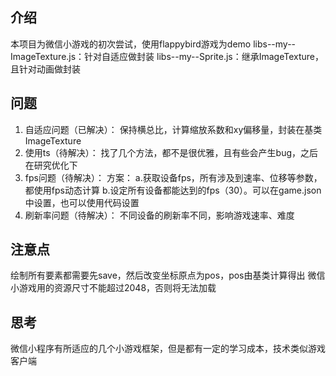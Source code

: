 ## 介绍
本项目为微信小游戏的初次尝试，使用flappybird游戏为demo
libs--my--ImageTexture.js：针对自适应做封装
libs--my--Sprite.js：继承ImageTexture，且针对动画做封装


## 问题
1. 自适应问题（已解决）：
    保持横总比，计算缩放系数和xy偏移量，封装在基类ImageTexture
2. 使用ts（待解决）：
    找了几个方法，都不是很优雅，且有些会产生bug，之后在研究优化下
3. fps问题（待解决）：
    方案：
    a.获取设备fps，所有涉及到速率、位移等参数，都使用fps动态计算
    b.设定所有设备都能达到的fps（30）。可以在game.json中设置，也可以使用代码设置
4. 刷新率问题（待解决）：
    不同设备的刷新率不同，影响游戏速率、难度

## 注意点
绘制所有要素都需要先save，然后改变坐标原点为pos，pos由基类计算得出
微信小游戏用的资源尺寸不能超过2048，否则将无法加载

## 思考
微信小程序有所适应的几个小游戏框架，但是都有一定的学习成本，技术类似游戏客户端

